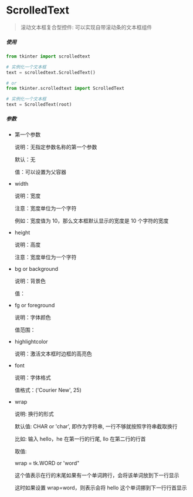 # ScrolledText

> 滚动文本框复合型控件: 可以实现自带滚动条的文本框组件


##### 使用

```python
from tkinter import scrolledtext

# 实例化一个文本框
text = scrolledtext.ScrolledText()

# or
from tkinter.scrolledtext import ScrolledText

# 实例化一个文本框
text = ScrolledText(root)
```

##### 参数

-   第一个参数

    说明：无指定参数名称的第一个参数

    默认：无

    值：可以设置为父容器

-   width

    说明：宽度

    注意：宽度单位为一个字符

    例如：宽度值为 10，那么文本框默认显示的宽度是 10 个字符的宽度

-   height

    说明：高度

    注意：宽度单位为一个字符

-   bg or background

    说明：背景色

    值：

-   fg or foreground

    说明：字体颜色

    值范围：

-   highlightcolor

    说明：激活文本框时边框的高亮色

-   font

    说明：字体格式

    值格式：('Courier New', 25)

-   wrap

    说明: 换行的形式

    默认值: CHAR or 'char', 即作为字符串, 一行不够就按照字符串截取换行

    比如: 输入 hello，he 在第一行的行尾, llo 在第二行的行首

    取值:

    wrap = tk.WORD or 'word"

    这个值表示在行的末尾如果有一个单词跨行，会将该单词放到下一行显示

    这时如果设置 wrap=word，则表示会将 hello 这个单词挪到下一行行首显示
